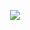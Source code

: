 <p align="center">
  <img src="https://github-readme-streak-stats.herokuapp.com?user=nikolaykv&theme=%D1%82%D0%B5%D0%BC%D0%BD%D1%8B%D0%B9&hide_border=%D0%BB%D0%BE%D0%B6%D0%BD%D1%8B%D0%B9" style="max-width:100%;"></p>
